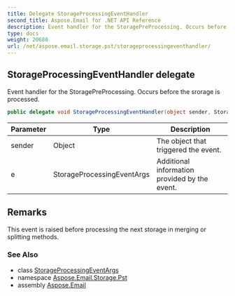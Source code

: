 ```yaml
---
title: Delegate StorageProcessingEventHandler
second_title: Aspose.Email for .NET API Reference
description: Event handler for the StoragePreProcessing. Occurs before the srorage is processed
type: docs
weight: 20680
url: /net/aspose.email.storage.pst/storageprocessingeventhandler/
---
```

## StorageProcessingEventHandler delegate

Event handler for the StoragePreProcessing. Occurs before the srorage is processed.

```csharp
public delegate void StorageProcessingEventHandler(object sender, StorageProcessingEventArgs e);
```

| Parameter | Type | Description |
| --- | --- | --- |
| sender | Object | The object that triggered the event. |
| e | StorageProcessingEventArgs | Additional information provided by the event. |

## Remarks

This event is raised before processing the next storage in merging or splitting methods.

### See Also

* class [StorageProcessingEventArgs](../storageprocessingeventargs/)
* namespace [Aspose.Email.Storage.Pst](../../aspose.email.storage.pst/)
* assembly [Aspose.Email](../../)


